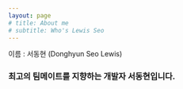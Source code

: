 ```yaml
---
layout: page
# title: About me
# subtitle: Who's Lewis Seo
---
```


이름 : 서동현 (Donghyun Seo Lewis)


<div>
    <h3>최고의 팀메이트를 지향하는 개발자 서동현입니다.</h3>
    <!-- <h3>지속 가능한 서비스를 지향하는 프론트엔드 개발자 서동현입니다.</h3> -->
</div>

